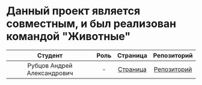 # Данный проект является совместным, и был реализован командой "Животные"
| Студент | Роль |  Страница | Репозиторий  |
| :---:   | :-:  |   :-:   |   :-:    | 
| Рубцов Андрей Александрович | -  | [Страница](https://lokvest.github.io/index.html) | [Репозиторий](https://github.com/lokvest) |
